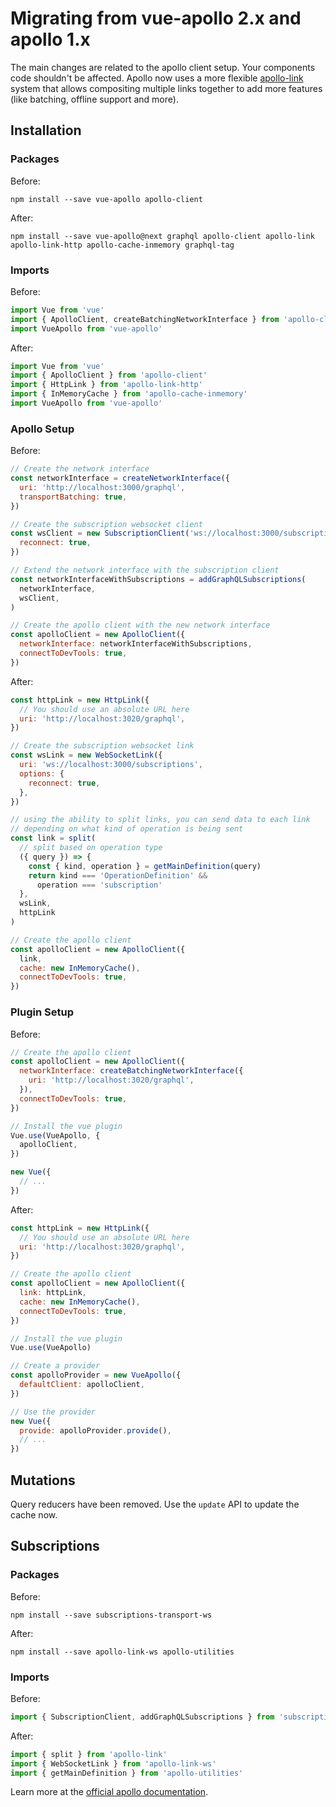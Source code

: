 # Migrating from vue-apollo 2.x and apollo 1.x

The main changes are related to the apollo client setup. Your components code shouldn't be affected. Apollo now uses a more flexible [apollo-link](https://github.com/apollographql/apollo-link) system that allows compositing multiple links together to add more features (like batching, offline support and more).

## Installation

### Packages

Before:

```
npm install --save vue-apollo apollo-client
```

After:

```
npm install --save vue-apollo@next graphql apollo-client apollo-link apollo-link-http apollo-cache-inmemory graphql-tag
```

### Imports

Before:

```js
import Vue from 'vue'
import { ApolloClient, createBatchingNetworkInterface } from 'apollo-client'
import VueApollo from 'vue-apollo'
```

After:

```js
import Vue from 'vue'
import { ApolloClient } from 'apollo-client'
import { HttpLink } from 'apollo-link-http'
import { InMemoryCache } from 'apollo-cache-inmemory'
import VueApollo from 'vue-apollo'
```

### Apollo Setup

Before:

```js
// Create the network interface
const networkInterface = createNetworkInterface({
  uri: 'http://localhost:3000/graphql',
  transportBatching: true,
})

// Create the subscription websocket client
const wsClient = new SubscriptionClient('ws://localhost:3000/subscriptions', {
  reconnect: true,
})

// Extend the network interface with the subscription client
const networkInterfaceWithSubscriptions = addGraphQLSubscriptions(
  networkInterface,
  wsClient,
)

// Create the apollo client with the new network interface
const apolloClient = new ApolloClient({
  networkInterface: networkInterfaceWithSubscriptions,
  connectToDevTools: true,
})
```

After:

```js
const httpLink = new HttpLink({
  // You should use an absolute URL here
  uri: 'http://localhost:3020/graphql',
})

// Create the subscription websocket link
const wsLink = new WebSocketLink({
  uri: 'ws://localhost:3000/subscriptions',
  options: {
    reconnect: true,
  },
})

// using the ability to split links, you can send data to each link
// depending on what kind of operation is being sent
const link = split(
  // split based on operation type
  ({ query }) => {
    const { kind, operation } = getMainDefinition(query)
    return kind === 'OperationDefinition' &&
      operation === 'subscription'
  },
  wsLink,
  httpLink
)

// Create the apollo client
const apolloClient = new ApolloClient({
  link,
  cache: new InMemoryCache(),
  connectToDevTools: true,
})
```

### Plugin Setup

Before:

```js
// Create the apollo client
const apolloClient = new ApolloClient({
  networkInterface: createBatchingNetworkInterface({
    uri: 'http://localhost:3020/graphql',
  }),
  connectToDevTools: true,
})

// Install the vue plugin
Vue.use(VueApollo, {
  apolloClient,
})

new Vue({
  // ...
})
```

After:

```js
const httpLink = new HttpLink({
  // You should use an absolute URL here
  uri: 'http://localhost:3020/graphql',
})

// Create the apollo client
const apolloClient = new ApolloClient({
  link: httpLink,
  cache: new InMemoryCache(),
  connectToDevTools: true,
})

// Install the vue plugin
Vue.use(VueApollo)

// Create a provider
const apolloProvider = new VueApollo({
  defaultClient: apolloClient,
})

// Use the provider
new Vue({
  provide: apolloProvider.provide(),
  // ...
})
```

## Mutations

Query reducers have been removed. Use the `update` API to update the cache now.

## Subscriptions

### Packages

Before:

```
npm install --save subscriptions-transport-ws
```

After:

```
npm install --save apollo-link-ws apollo-utilities
```

### Imports

Before:

```js
import { SubscriptionClient, addGraphQLSubscriptions } from 'subscriptions-transport-ws'
```

After:

```js
import { split } from 'apollo-link'
import { WebSocketLink } from 'apollo-link-ws'
import { getMainDefinition } from 'apollo-utilities'
```

Learn more at the [official apollo documentation](https://www.apollographql.com/docs/react/2.0-migration.html).